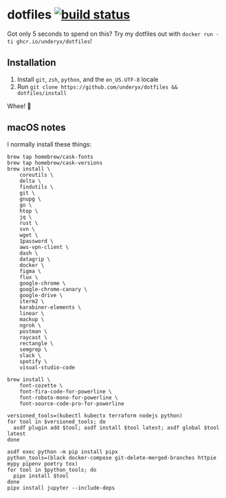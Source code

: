 # dotfiles [![build status][build status badge]][build status]

Got only 5 seconds to spend on this? Try my dotfiles out with
`docker run -ti ghcr.io/underyx/dotfiles`!

## Installation

1. Install `git`, `zsh`, `python`, and the `en_US.UTF-8` locale
1. Run `git clone https://github.com/underyx/dotfiles && dotfiles/install`

Whee! :tada:

## macOS notes

I normally install these things:

```
brew tap homebrew/cask-fonts
brew tap homebrew/cask-versions
brew install \
    coreutils \
    delta \
    findutils \
    git \
    gnupg \
    go \
    htop \
    jq \
    rust \
    svn \
    wget \
    1password \
    aws-vpn-client \
    dash \
    datagrip \
    docker \
    figma \
    flux \
    google-chrome \
    google-chrome-canary \
    google-drive \
    iterm2 \
    karabiner-elements \
    linear \
    mackup \
    ngrok \
    postman \
    raycast \
    rectangle \
    semgrep \
    slack \
    spotify \
    visual-studio-code

brew install \
    font-cozette \
    font-fira-code-for-powerline \
    font-roboto-mono-for-powerline \
    font-source-code-pro-for-powerline

versioned_tools=(kubectl kubectx terraform nodejs python)
for tool in $versioned_tools; do
  asdf plugin add $tool; asdf install $tool latest; asdf global $tool latest
done

asdf exec python -m pip install pipx
python_tools=(black docker-compose git-delete-merged-branches httpie mypy pipenv poetry tox)
for tool in $python_tools; do
  pipx install $tool
done
pipx install jupyter --include-deps
```

[build status badge]: https://gitlab.com/underyx/dotfiles/badges/master/build.svg
[build status]: https://gitlab.com/underyx/dotfiles/commits/master
